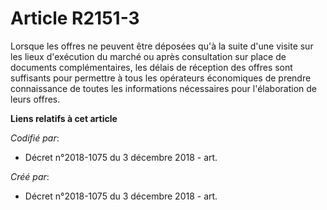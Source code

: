 # Article R2151-3

Lorsque les offres ne peuvent être déposées qu'à la suite d'une visite sur les lieux d'exécution du marché ou après
consultation sur place de documents complémentaires, les délais de réception des offres sont suffisants pour permettre à tous
les opérateurs économiques de prendre connaissance de toutes les informations nécessaires pour l'élaboration de leurs offres.

**Liens relatifs à cet article**

_Codifié par_:

  - Décret n°2018-1075 du 3 décembre 2018 - art.

_Créé par_:

  - Décret n°2018-1075 du 3 décembre 2018 - art.
